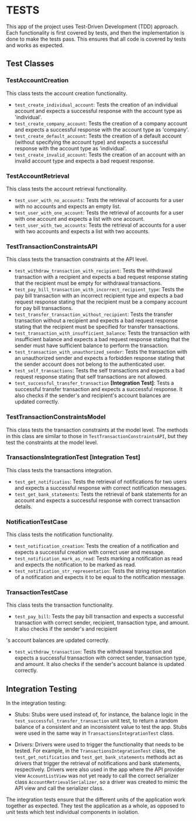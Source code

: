 # TESTS

This app of the project uses Test-Driven Development (TDD) approach. Each functionality is first covered by tests, and then the implementation is done to make the tests pass. This ensures that all code is covered by tests and works as expected.

## Test Classes

### TestAccountCreation

This class tests the account creation functionality.

- `test_create_individual_account`: Tests the creation of an individual account and expects a successful response with the account type as 'individual'.
- `test_create_company_account`: Tests the creation of a company account and expects a successful response with the account type as 'company'.
- `test_create_default_account`: Tests the creation of a default account (without specifying the account type) and expects a successful response with the account type as 'individual'.
- `test_create_invalid_account`: Tests the creation of an account with an invalid account type and expects a bad request response.

### TestAccountRetrieval

This class tests the account retrieval functionality.

- `test_user_with_no_accounts`: Tests the retrieval of accounts for a user with no accounts and expects an empty list.
- `test_user_with_one_account`: Tests the retrieval of accounts for a user with one account and expects a list with one account.
- `test_user_with_two_accounts`: Tests the retrieval of accounts for a user with two accounts and expects a list with two accounts.

### TestTransactionConstraintsAPI

This class tests the transaction constraints at the API level.

- `test_withdraw_transaction_with_recipient`: Tests the withdrawal transaction with a recipient and expects a bad request response stating that the recipient must be empty for withdrawal transactions.
- `test_pay_bill_transaction_with_incorrect_recipient_type`: Tests the pay bill transaction with an incorrect recipient type and expects a bad request response stating that the recipient must be a company account for pay bill transactions.
- `test_transfer_transaction_without_recipient`: Tests the transfer transaction without a recipient and expects a bad request response stating that the recipient must be specified for transfer transactions.
- `test_transaction_with_insufficient_balance`: Tests the transaction with insufficient balance and expects a bad request response stating that the sender must have sufficient balance to perform the transaction.
- `test_transaction_with_unauthorized_sender`: Tests the transaction with an unauthorized sender and expects a forbidden response stating that the sender account does not belong to the authenticated user.
- `test_self_transactions`: Tests the self transactions and expects a bad request response stating that self transactions are not allowed.
- `test_successful_transfer_transaction` **[Integration Test]**: Tests a successful transfer transaction and expects a successful response. It also checks if the sender's and recipient's account balances are updated correctly.

### TestTransactionConstraintsModel

This class tests the transaction constraints at the model level. The methods in this class are similar to those in `TestTransactionConstraintsAPI`, but they test the constraints at the model level.

### TransactionsIntegrationTest **[Integration Test]**

This class tests the transactions integration.

- `test_get_notificatios`: Tests the retrieval of notifications for two users and expects a successful response with correct notification messages.
- `test_get_bank_statements`: Tests the retrieval of bank statements for an account and expects a successful response with correct transaction details.

### NotificationTestCase

This class tests the notification functionality.

- `test_notification_creation`: Tests the creation of a notification and expects a successful creation with correct user and message.
- `test_notification_mark_as_read`: Tests marking a notification as read and expects the notification to be marked as read.
- `test_notification_str_representation`: Tests the string representation of a notification and expects it to be equal to the notification message.

### TransactionTestCase

This class tests the transaction functionality.

- `test_pay_bill`: Tests the pay bill transaction and expects a successful transaction with correct sender, recipient, transaction type, and amount. It also checks if the sender's and recipient

's account balances are updated correctly.
- `test_withdraw_transaction`: Tests the withdrawal transaction and expects a successful transaction with correct sender, transaction type, and amount. It also checks if the sender's account balance is updated correctly.

## Integration Testing

In the integration testing:

- Stubs: Stubs were used instead of, for instance, the balance logic in the `test_successful_transfer_transaction` unit test, to return a random balance of a consistent and an inconsistent value to test the app. Stubs were used in the same way in `TransactionsIntegrationTest` class.

- Drivers: Drivers were used to trigger the functionality that needs to be tested. For example, in the `TransactionsIntegrationTest` class, the `test_get_notificatios` and `test_get_bank_statements` methods act as drivers that trigger the retrieval of notifications and bank statements, respectively. Drivers were also used in the app where the API provider view `AccountListView` was not yet ready to call the correct serializer class `AccountRetrievalSerializer`, so a driver was created to mimic the API view and call the serializer class.

The integration tests ensure that the different units of the application work together as expected. They test the application as a whole, as opposed to unit tests which test individual components in isolation.